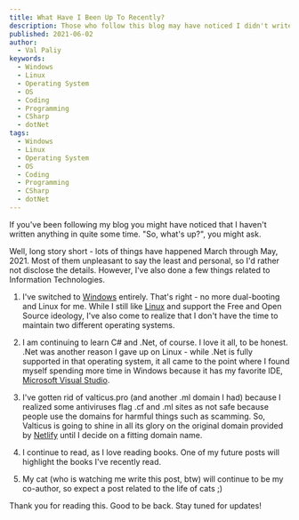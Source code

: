 ```yaml
---
title: What Have I Been Up To Recently?
description: Those who follow this blog may have noticed I didn't write anything for some time. So, what have I been up to recently?
published: 2021-06-02
author:
  - Val Paliy
keywords:
  - Windows
  - Linux
  - Operating System
  - OS
  - Coding
  - Programming
  - CSharp
  - dotNet
tags:
  - Windows
  - Linux
  - Operating System
  - OS
  - Coding
  - Programming
  - CSharp
  - dotNet
---
```


If you've been following my blog you might have noticed that I haven't written anything in quite some time. "So, what's up?", you might ask.

Well, long story short - lots of things have happened March through May, 2021. Most of them unpleasant to say the least and personal, so I'd rather not disclose the details. However, I've also done a few things related to Information Technologies.

1. I've switched to [Windows](https://valticus.pro/tags/windows) entirely. That's right - no more dual-booting and Linux for me. While I still like [Linux](111) and support the Free and Open Source ideology, I've also come to realize that I don't have the time to maintain two different operating systems.

2. I am continuing to learn C# and .Net, of course. I love it all, to be honest. .Net was another reason I gave up on Linux - while .Net is fully supported in that operating system, it all came to the point where I found myself spending more time in Windows because it has my favorite IDE, [Microsoft Visual Studio](https://valticus.pro/tags/visual-studio-2019).

3. I've gotten rid of valticus.pro (and another .ml domain I had) because I realized some antiviruses flag .cf and .ml sites as not safe because people use the domains for harmful things such as scamming. So, Valticus is going to shine in all its glory on the original domain provided by [Netlify](https://valticus.pro/tags/netlify) until I decide on a fitting domain name.

4. I continue to read, as I love reading books. One of my future posts will highlight the books I've recently read.

5. My cat (who is watching me write this post, btw) will continue to be my co-author, so expect a post related to the life of cats ;)

Thank you for reading this. Good to be back. Stay tuned for updates!
